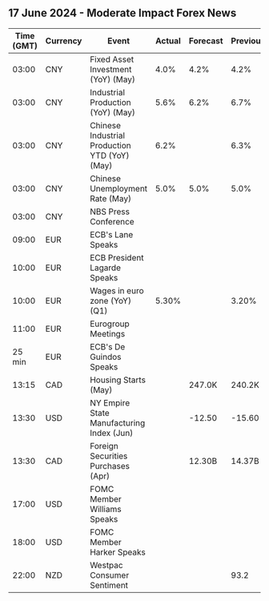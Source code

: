 ## 17 June 2024 - Moderate Impact Forex News

| Time (GMT) | Currency | Event | Actual | Forecast | Previous |
|------|----------|-------|--------|----------|----------|
| 03:00 | CNY | Fixed Asset Investment (YoY) (May) | 4.0% | 4.2% | 4.2% |
| 03:00 | CNY | Industrial Production (YoY) (May) | 5.6% | 6.2% | 6.7% |
| 03:00 | CNY | Chinese Industrial Production YTD (YoY) (May) | 6.2% |  | 6.3% |
| 03:00 | CNY | Chinese Unemployment Rate (May) | 5.0% | 5.0% | 5.0% |
| 03:00 | CNY | NBS Press Conference |  |  |  |
| 09:00 | EUR | ECB's Lane Speaks |  |  |  |
| 10:00 | EUR | ECB President Lagarde Speaks |  |  |  |
| 10:00 | EUR | Wages in euro zone (YoY) (Q1) | 5.30% |  | 3.20% |
| 11:00 | EUR | Eurogroup Meetings |  |  |  |
| 25 min | EUR | ECB's De Guindos Speaks |  |  |  |
| 13:15 | CAD | Housing Starts (May) |  | 247.0K | 240.2K |
| 13:30 | USD | NY Empire State Manufacturing Index (Jun) |  | -12.50 | -15.60 |
| 13:30 | CAD | Foreign Securities Purchases (Apr) |  | 12.30B | 14.37B |
| 17:00 | USD | FOMC Member Williams Speaks |  |  |  |
| 18:00 | USD | FOMC Member Harker Speaks |  |  |  |
| 22:00 | NZD | Westpac Consumer Sentiment |  |  | 93.2 |
